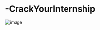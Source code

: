 # -CrackYourInternship

![image](https://github.com/Bigguysahaj/-CrackYourInternship/assets/70798888/e7a2a0b3-0c02-433b-aae5-42c70c5e71e5)
